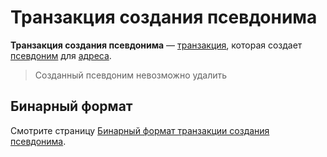 # Транзакция создания псевдонима

**Транзакция создания псевдонима** — [транзакция](/blockchain/transaction.md), которая создает [псевдоним](/blockchain/account/alias.md) для [адреса](/blockchain/account/address.md).

> Созданный псевдоним невозможно удалить

## Бинарный формат

Смотрите страницу [Бинарный формат транзакции создания псевдонима](/blockchain/binary-format/transaction-binary-format/alias-transaction-binary-format.md).
